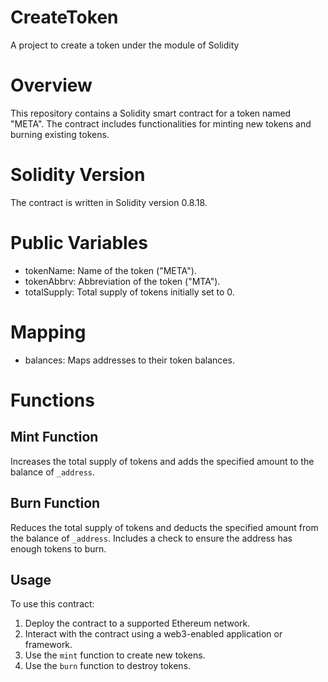 # CreateToken
A project to create a token under the module of Solidity

# Overview
This repository contains a Solidity smart contract for a token named "META". The contract includes functionalities for minting new tokens and burning existing tokens.

# Solidity Version
The contract is written in Solidity version 0.8.18.

# Public Variables

- tokenName: Name of the token ("META").
- tokenAbbrv: Abbreviation of the token ("MTA").
- totalSupply: Total supply of tokens initially set to 0.

# Mapping
- balances: Maps addresses to their token balances.

# Functions

## Mint Function
Increases the total supply of tokens and adds the specified amount to the balance of `_address`.

## Burn Function
Reduces the total supply of tokens and deducts the specified amount from the balance of `_address`. Includes a check to ensure the address has enough tokens to burn.

## Usage
To use this contract:
1. Deploy the contract to a supported Ethereum network.
2. Interact with the contract using a web3-enabled application or framework.
3. Use the `mint` function to create new tokens.
4. Use the `burn` function to destroy tokens.
